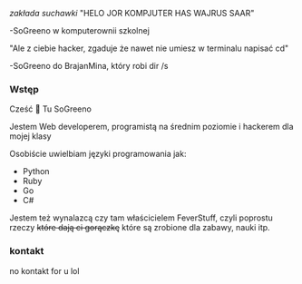 *zakłada suchawki*
"HELO JOR KOMPJUTER HAS WAJRUS SAAR"

-SoGreeno w komputerownii szkolnej


"Ale z ciebie hacker, zgaduje że nawet nie umiesz w terminalu napisać cd"

-SoGreeno do BrajanMina, który robi dir /s



### Wstęp

Cześć 👋
Tu SoGreeno

Jestem Web developerem, programistą na średnim poziomie
i hackerem dla mojej klasy

Osobiście uwielbiam języki programowania jak:
- Python
- Ruby
- Go
- C#

Jestem też wynalazcą czy tam właścicielem FeverStuff, czyli poprostu
rzeczy ~~które dają ci gorączkę~~ które są zrobione dla zabawy, nauki itp.

### kontakt
no kontakt for u lol
